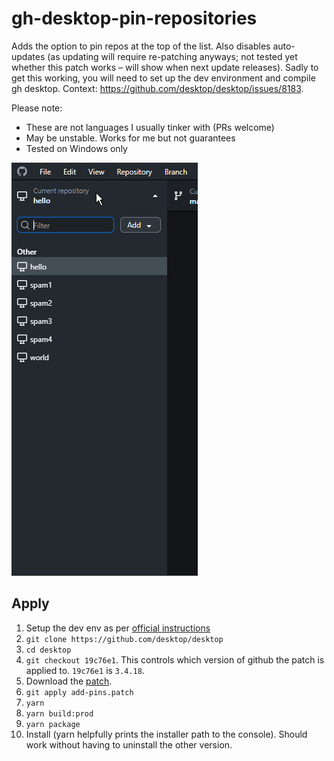 # gh-desktop-pin-repositories

Adds the option to pin repos at the top of the list. Also disables auto-updates (as updating will require re-patching anyways; not tested yet whether this patch works – will show when next update releases). Sadly to get this working, you will need to set up the dev environment and compile gh desktop. Context: https://github.com/desktop/desktop/issues/8183.

Please note:
- These are not languages I usually tinker with (PRs welcome)
- May be unstable. Works for me but not guarantees
- Tested on Windows only

![Pinning Action](pin.gif)

## Apply

1. Setup the dev env as per [official instructions](https://github.com/desktop/desktop/blob/development/docs/contributing/setup.md)
2. `git clone https://github.com/desktop/desktop`
3. `cd desktop`
4. `git checkout 19c76e1`. This controls which version of github the patch is applied to. `19c76e1` is `3.4.18`.
6. Download the [patch](add-pins.patch).
5. `git apply add-pins.patch`
6. `yarn`
7. `yarn build:prod`
8. `yarn package`
9. Install (yarn helpfully prints the installer path to the console). Should work without having to uninstall the other version.
